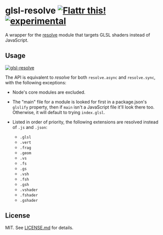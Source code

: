 # glsl-resolve [![Flattr this!](https://api.flattr.com/button/flattr-badge-large.png)](https://flattr.com/submit/auto?user_id=hughskennedy&url=http://github.com/hughsk/glsl-resolve&title=glsl-resolve&description=hughsk/glsl-resolve%20on%20GitHub&language=en_GB&tags=flattr,github,javascript&category=software)[![experimental](http://hughsk.github.io/stability-badges/dist/experimental.svg)](http://github.com/hughsk/stability-badges) #

A wrapper for the [resolve](https://github.com/substack/node-resolve) module
that targets GLSL shaders instead of JavaScript.

## Usage ##

[![glsl-resolve](https://nodei.co/npm/glsl-resolve.png?mini=true)](https://nodei.co/npm/glsl-resolve)

The API is equivalent to *resolve* for both `resolve.async` and `resolve.sync`,
with the following exceptions:

* Node's core modules are excluded.

* The "main" file for a module is looked for first in a package.json's `glslify`
  property, then if `main` isn't a JavaScript file it'll look there too.
  Otherwise, it will default to trying `index.glsl`.

* Listed in order of priority, the following extensions are resolved instead of
  `.js` and `.json`:

  * `.glsl`
  * `.vert`
  * `.frag`
  * `.geom`
  * `.vs`
  * `.fs`
  * `.gs`
  * `.vsh`
  * `.fsh`
  * `.gsh`
  * `.vshader`
  * `.fshader`
  * `.gshader`

## License ##

MIT. See [LICENSE.md](http://github.com/hughsk/glsl-resolve/blob/master/LICENSE.md) for details.
